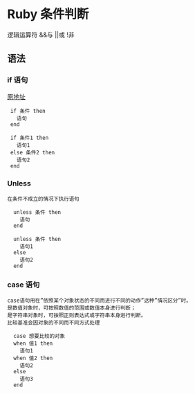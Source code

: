 # Ruby 条件判断

逻辑运算符 &&与 ||或 !非

## 语法

### if 语句

[原地址](http://blog.sina.com.cn/s/blog_5d2dc2e50100ha6n.html)


```
 if 条件 then
   语句   
 end
```

```
 if 条件1 then
   语句1
 else 条件2 then
   语句2
 end
```

### Unless 

	在条件不成立的情况下执行语句

```
  unless 条件 then
    语句
  end
```

``` 
  unless 条件 then
    语句1
  else
    语句2
  end
```

### case 语句
    case语句用在”依照某个对象状态的不同而进行不同的动作”这种”情况区分”时。
    是数值对象时，可按照数值的范围或数值本身进行判断；
    是字符串对象时，可按照正则表达式或字符串本身进行判断。
    比较基准会因对象的不同而不同方式处理
    

``` 
  case 想要比较的对象
  when 值1 then
    语句1
  when 值2 then
    语句2
  else
    语句3
  end
```


